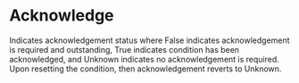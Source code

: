 Acknowledge
===========

Indicates acknowledgement status where False indicates acknowledgement is required and outstanding, True indicates condition has been acknowledged, and Unknown indicates no acknowledgement is required.  Upon resetting the condition, then acknowledgement reverts to Unknown.
